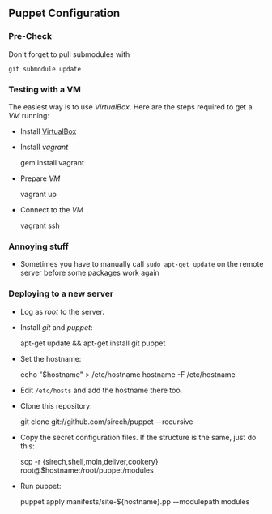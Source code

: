 ## Puppet Configuration

### Pre-Check

Don't forget to pull submodules with

    git submodule update

### Testing with a VM

The easiest way is to use _VirtualBox_. Here are the steps required to
get a _VM_ running:

* Install [VirtualBox](https://www.virtualbox.org/wiki/Downloads)

* Install _vagrant_

    gem install vagrant

* Prepare _VM_

    vagrant up

* Connect to the _VM_

    vagrant ssh

### Annoying stuff

* Sometimes you have to manually call `sudo apt-get update` on the
remote server before some packages work again

### Deploying to a new server

* Log as _root_ to the server.

* Install _git_ and _puppet_:

    apt-get update && apt-get install git puppet

* Set the hostname:

    echo "$hostname" > /etc/hostname
    hostname -F /etc/hostname

* Edit `/etc/hosts` and add the hostname there too.

* Clone this repository:

    git clone git://github.com/sirech/puppet --recursive

* Copy the secret configuration files. If the structure is the same,
  just do this:

    scp -r {sirech,shell,moin,deliver,cookery} root@$hostname:/root/puppet/modules

* Run puppet:

    puppet apply manifests/site-${hostname}.pp --modulepath modules



